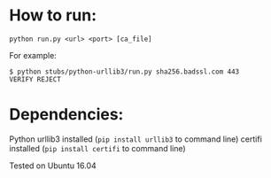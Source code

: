 
# How to run:

```
python run.py <url> <port> [ca_file]
```

For example:

```
$ python stubs/python-urllib3/run.py sha256.badssl.com 443
VERIFY REJECT
```

# Dependencies:

Python
urllib3 installed (`pip install urllib3` to command line)
certifi installed (`pip install certifi` to command line)

Tested on Ubuntu 16.04
